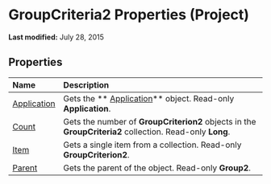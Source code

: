 
# GroupCriteria2 Properties (Project)

 **Last modified:** July 28, 2015


## Properties



|**Name**|**Description**|
|:-----|:-----|
| [Application](6d78ec8f-6ff2-97b8-16e4-e45bc1a096a6.md)|Gets the  ** [Application](8eb91712-7784-a102-38c0-19bb056c27e9.md)** object. Read-only **Application**.|
| [Count](bc6cbef6-3921-a0e5-a6a3-c5f116d2c64a.md)|Gets the number of  **GroupCriterion2** objects in the **GroupCriteria2** collection. Read-only **Long**.|
| [Item](ce9c6980-3c3f-97a3-e6d0-3420ac08b389.md)|Gets a single item from a collection. Read-only  **GroupCriterion2**.|
| [Parent](75d6f98f-99ec-a4eb-f7b9-aac39c9e7fc8.md)|Gets the parent of the object. Read-only  **Group2**.|

